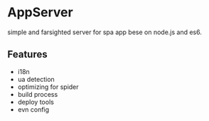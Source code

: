 # AppServer

simple and farsighted server for spa app bese on node.js and es6.

## Features

- i18n
- ua detection
- optimizing for spider
- build process
- deploy tools
- evn config
